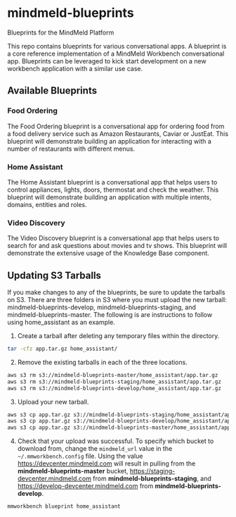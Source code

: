 # mindmeld-blueprints
Blueprints for the MindMeld Platform

This repo contains blueprints for various conversational apps. A blueprint is a core reference implementation of a MindMeld Workbench conversational app. Blueprints can be leveraged to kick start  development on a new workbench application with 
a similar use case.

## Available Blueprints

### Food Ordering

The Food Ordering blueprint is a conversational app for ordering food from a food delivery service such as Amazon Restaurants, Caviar or JustEat. This blueprint will demonstrate building an application for interacting with a number of restaurants with different menus.

### Home Assistant

The Home Assistant blueprint is a conversational app that helps users to control appliances, lights, doors, thermostat and check the weather. This blueprint will demonstrate building an application with multiple intents, domains, entities and roles.

### Video Discovery
The Video Discovery blueprint is a conversational app that helps users to search for and ask questions about movies and tv shows. This blueprint will demonstrate the extensive usage of the Knowledge Base component.

## Updating S3 Tarballs

If you make changes to any of the blueprints, be sure to update the tarballs on S3. There are three folders in S3
where you must upload the new tarball: mindmeld-blueprints-develop, mindmeld-blueprints-staging, and 
mindmeld-blueprints-master. The following is are instructions to follow using home_assistant as an
example.


1. Create a tarball after deleting any temporary files within the directory.
```bash
tar -cfz app.tar.gz home_assistant/
```

2. Remove the existing tarballs in each of the three locations.
```bash
aws s3 rm s3://mindmeld-blueprints-master/home_assistant/app.tar.gz
aws s3 rm s3://mindmeld-blueprints-staging/home_assistant/app.tar.gz
aws s3 rm s3://mindmeld-blueprints-develop/home_assistant/app.tar.gz
```

3. Upload your new tarball.
```bash
aws s3 cp app.tar.gz s3://mindmeld-blueprints-staging/home_assistant/app.tar.gz
aws s3 cp app.tar.gz s3://mindmeld-blueprints-develop/home_assistant/app.tar.gz
aws s3 cp app.tar.gz s3://mindmeld-blueprints-master/home_assistant/app.tar.gz
```

4. Check that your upload was successful. To specify which bucket to download from, change the 
```mindmeld_url``` value in the ```~/.mmworkbench.config``` file. Using the value 
https://devcenter.mindmeld.com will result in pulling from the **mindmeld-blueprints-master** bucket, 
https://staging-devcenter.mindmeld.com from **mindmeld-blueprints-staging**, and 
https://develop-devcenter.mindmeld.com from **mindmeld-blueprints-develop**.

```bash
mmworkbench blueprint home_assistant
```